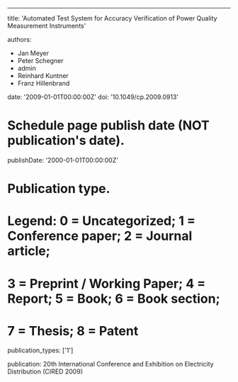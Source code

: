 ---
title: 'Automated Test System for Accuracy Verification of Power Quality Measurement Instruments'

authors:
  - Jan Meyer
  - Peter Schegner
  - admin
  - Reinhard Kuntner
  - Franz Hillenbrand

date: '2009-01-01T00:00:00Z'
doi: '10.1049/cp.2009.0913'

# Schedule page publish date (NOT publication's date).
publishDate: '2000-01-01T00:00:00Z'

# Publication type.
# Legend: 0 = Uncategorized; 1 = Conference paper; 2 = Journal article;
# 3 = Preprint / Working Paper; 4 = Report; 5 = Book; 6 = Book section;
# 7 = Thesis; 8 = Patent
publication_types: ['1']

publication: 20th International Conference and Exhibition on Electricity Distribution (CIRED 2009)
